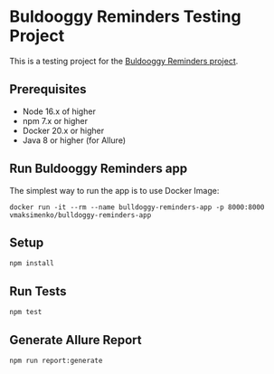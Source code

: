 Buldooggy Reminders Testing Project
====================================

This is a testing project for the [Buldooggy Reminders project](https://github.com/AutomationPanda/bulldoggy-reminders-app).

Prerequisites
-------------

* Node 16.x of higher
* npm 7.x or higher
* Docker 20.x or higher
* Java 8 or higher (for Allure)

Run Buldooggy Reminders app
---------------------------

The simplest way to run the app is to use Docker Image:

```shell
docker run -it --rm --name bulldoggy-reminders-app -p 8000:8000 vmaksimenko/bulldoggy-reminders-app
```

Setup
-----

```shell
npm install
```

Run Tests
---------

```shell    
npm test
```

Generate Allure Report
----------------------

```shell    
npm run report:generate 
```

